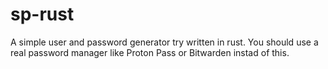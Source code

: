 # sp-rust
A simple user and password generator try written in rust.
You should use a real password manager like Proton Pass or Bitwarden instad of this.
